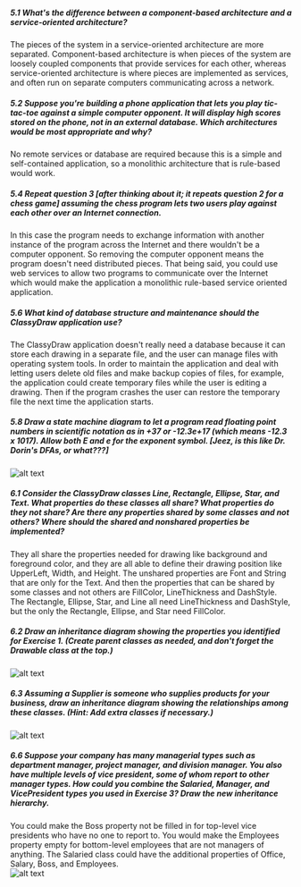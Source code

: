##### 5.1 What's the difference between a component-based architecture and a service-oriented architecture?  
The pieces of the system in a service-oriented architecture are more separated. Component-based architecture is when pieces of the system are loosely coupled components that provide services for each other, whereas service-oriented architecture is where pieces are implemented as services, and often run on separate computers communicating across a network.  

##### 5.2 Suppose you're building a phone application that lets you play tic-tac-toe against a simple computer opponent. It will display high scores stored on the phone, not in an external database. Which architectures would be most appropriate and why?  
No remote services or database are required because this is a simple and self-contained application, so a monolithic architecture  that is rule-based would work.  

##### 5.4 Repeat question 3 [after thinking about it; it repeats question 2 for a chess game] assuming the chess program lets two users play against each other over an Internet connection.  
In this case the program needs to exchange information with another instance of the program across the Internet and there wouldn't be a computer opponent. So removing the computer opponent means the program doesn't need distributed pieces. That being said, you could use web services to allow two programs to communicate over the Internet which would make the application a monolithic rule-based service oriented application.  

##### 5.6 What kind of database structure and maintenance should the ClassyDraw application use?  
The ClassyDraw application doesn't really need a database because it can store each drawing in a separate file, and the user can manage files with operating system tools. In order to maintain the application and deal with letting users delete old files and make backup copies of files, for example, the application could create temporary files while the user is editing a drawing. Then if the program crashes the user can restore the temporary file the next time the application starts.  

##### 5.8 Draw a state machine diagram to let a program read floating point numbers in scientific notation as in +37 or -12.3e+17 (which means -12.3 x 1017). Allow both E and e for the exponent symbol. [Jeez, is this like Dr. Dorin's DFAs, or what???]  
![alt text](https://github.com/mkarbows/ArtChain/blob/master/hw-assignments/stateMachineDiagram.png)  

##### 6.1 Consider the ClassyDraw classes Line, Rectangle, Ellipse, Star, and Text. What properties do these classes all share? What properties do they not share? Are there any properties shared by some classes and not others? Where should the shared and nonshared properties be implemented?  
They all share the properties needed for drawing like background and foreground color, and they are all able to define their drawing position like UpperLeft, Width, and Height. The unshared properties are Font and String that are only for the Text. And then the properties that can be shared by some classes and not others are FillColor, LineThickness and DashStyle. The Rectangle, Ellipse, Star, and Line all need LineThickness and DashStyle, but the only the Rectangle, Ellipse, and Star need FillColor.  

##### 6.2 Draw an inheritance diagram showing the properties you identified for Exercise 1. (Create parent classes as needed, and don't forget the Drawable class at the top.)  
![alt text](https://github.com/mkarbows/ArtChain/blob/master/hw-assignments/inheritanceHierarchy6-2.png)  

##### 6.3 Assuming a Supplier is someone who supplies products for your business, draw an inheritance diagram showing the relationships among these classes. (Hint: Add extra classes if necessary.)  
![alt text](https://github.com/mkarbows/ArtChain/blob/master/hw-assignments/inheritanceHierarchy6-3.png)  

##### 6.6 Suppose your company has many managerial types such as department manager, project manager, and division manager. You also have multiple levels of vice president, some of whom report to other manager types. How could you combine the Salaried, Manager, and VicePresident types you used in Exercise 3? Draw the new inheritance hierarchy.  
You could make the Boss property not be filled in for top-level vice presidents who have no one to report to. You would make the Employees property empty for bottom-level employees that are not managers of anything. The Salaried class could have the additional properties of Office, Salary, Boss, and Employees.  
![alt text](https://github.com/mkarbows/ArtChain/blob/master/hw-assignments/inheritanceHierarchy6-6.png)  
